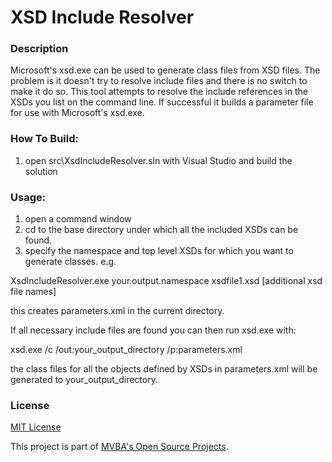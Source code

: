 XSD Include Resolver
===
### Description

Microsoft's xsd.exe can be used to generate class files from XSD files.
The problem is it doesn't try to resolve include files and there is no
switch to make it do so.  This tool attempts to resolve the include
references in the XSDs you list on the command line. If successful it 
builds a parameter file for use with Microsoft's xsd.exe.  

### How To Build:

1. open src\XsdIncludeResolver.sln with Visual Studio and build the solution

### Usage:

1. open a command window
2. cd to the base directory under which all the included XSDs can be found.
3. specify the namespace and top level XSDs for which you want to generate classes. e.g.

XsdIncludeResolver.exe  your.output.namespace xsdfile1.xsd [additional xsd file names]

this creates parameters.xml in the current directory.

If all necessary include files are found you can then run xsd.exe with:

xsd.exe /c /out:your_output_directory /p:parameters.xml

the class files for all the objects defined by XSDs in parameters.xml will be generated to your_output_directory.

### License

[MIT License][mitlicense]

This project is part of [MVBA's Open Source Projects][MvbaLawGithub].

[MvbaLawGithub]: http://mvbalaw.github.io/
[mitlicense]: http://www.opensource.org/licenses/mit-license.php